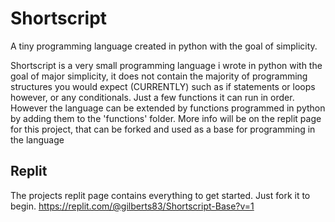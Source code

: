 # Shortscript
A tiny programming language created in python with the goal of simplicity.

Shortscript is a very small programming language i wrote in python with the goal of major simplicity, it does not contain the majority of programming structures you would expect (CURRENTLY) such as if statements or loops however, or any conditionals. Just a few functions it can run in order. However the language can be extended by functions programmed in python by adding them to the 'functions' folder. More info will be on the replit page for this project, that can be forked and used as a base for programming in the language

## Replit
The projects replit page contains everything to get started. Just fork it to begin.
https://replit.com/@gilberts83/Shortscript-Base?v=1
